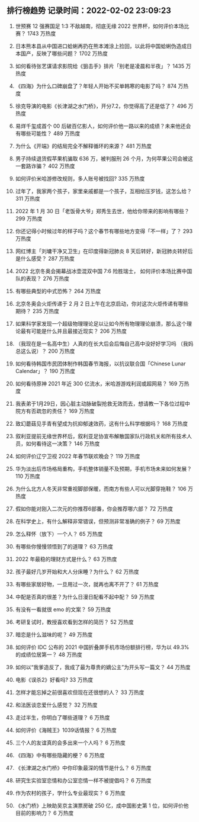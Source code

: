 
## 排行榜趋势 记录时间：2022-02-02 23:09:23
  
  1. 世预赛 12 强赛国足 1:3 不敌越南，彻底无缘 2022 世界杯，如何评价本场比赛？ 1743 万热度
    
  2. 日本熊本县从中国进口蛤蜊再扔在熊本滩涂上捡回，以此将中国蛤蜊伪造成日本国产，反映了哪些问题？ 1702 万热度
    
  3. 如何看待张艺谋请求影院给《狙击手》排片「别老是凌晨和半夜」？ 1435 万热度
    
  4. 《四海》为什么口碑崩盘了？年轻人开始不买单韩寒的电影了吗？ 874 万热度
    
  5. 徐克导演的电影《长津湖之水门桥》，开分7.2，你觉得高了还是低了？ 496 万热度
    
  6. 易烊千玺成首个 00 后破百亿影人，如何评价他一路以来的成绩？未来他还会有哪些可能性？ 489 万热度
    
  7. 为什么《开端》的结局完全不解释循环的来源？ 481 万热度
    
  8. 男子持续退货假苹果机骗取 636 万，被判服刑 26 个月，为何苹果公司会被这一套路诈骗？ 402 万热度
    
  9. 如何评价米哈游修改规则，多人账号被找回? 335 万热度
    
  10. 过年了，我家两个孩子，家里亲戚都是一个孩子，互相给压岁钱，这怎么给？ 311 万热度
    
  11. 2022 年 1 月 30 日「老饭骨大爷」郑秀生去世，他给你带来的影响有哪些？ 299 万热度
    
  12. 你还记得小时候过年的样子吗？这个春节有哪些地方变得「不一样」了？ 293 万热度
    
  13. 网红博主「刘墉干净又卫生」在印度得新冠肺炎 8 天后转好，新冠肺炎转好后是什么感受？ 287 万热度
    
  14. 2022 北京冬奥会揭幕战冰壶混双中国 7:6 险胜瑞士， 如何评价本场比赛中国队的表现？ 276 万热度
    
  15. 有哪些典型的中式恐怖？ 264 万热度
    
  16. 北京冬奥会火炬传递于 2 月 2 日上午在北京启动，你对这次火炬传递有哪些期待？ 235 万热度
    
  17. 如果科学家发现一个超级物理理论足以让如今所有物理理论崩溃，那么这个理论最有可能是什么并且最接近现实？ 206 万热度
    
  18. （我现在是一名高中生）人真的在长大后会后悔自己高中没好好学习吗 （我妈总这么说）？ 200 万热度
    
  19. 如何看待韩国市民团体制作韩国春节海报，以抗议联合国「Chinese Lunar Calendar」？ 190 万热度
    
  20. 如何看待原神 2021 年近 300 亿流水，米哈游游戏利润或超网易？ 169 万热度
    
  21. 我表弟于1月29日，因心脏主动脉破裂抢救无效而去，想请教一下各位过程中院方有否疏忽的责任？ 169 万热度
    
  22. 致幻蘑菇见手青有望成为抗抑郁速效药，这有什么科学根据吗？ 168 万热度
    
  23. 叙利亚提前无缘世界杯后，叙利亚足协宣布解散国家队行政机关和所有技术人员，如何看待这一决策？ 146 万热度
    
  24. 如何评价辽宁卫视 2022 年春节联欢晚会？ 119 万热度
    
  25. 华为淡出后市场格局重构，手机整体销量不及预期，手机市场未来如何发展？ 110 万热度
    
  26. 为什么北方人冬天非常重视脚部保暖，而南方有些人可以光脚穿拖鞋？ 106 万热度
    
  27. 假如你能对刚入二次元的你推荐6部番，你会推荐哪六部？ 72 万热度
    
  28. 在科学史上，有什么解释非常错误，但预测非常准确的例子？ 69 万热度
    
  29. 怎么释怀（放下）一个人？ 65 万热度
    
  30. 有哪些你慢慢领悟到了的道理？ 63 万热度
    
  31. 2022 年最稳的理财方式是什么？ 63 万热度
    
  32. 孩子最好几岁开始和大人分床睡？为什么？ 62 万热度
    
  33. 有哪些家居好物，一旦用过一次，就再也离不开了？ 61 万热度
    
  34. 中配是否真的很差？为什么日漫日配看不起中配？ 59 万热度
    
  35. 有没有一看就很 emo 的文案？ 59 万热度
    
  36. 考研复试时，教授喜欢看到怎样的简历？ 52 万热度
    
  37. 暗恋是什么滋味的呢？ 49 万热度
    
  38. 如何评价 IDC 公布的 2021 中国折叠屏手机市场份额排行榜，华为以 49.3% 的成绩位居第一？ 48 万热度
    
  39. 如何以“我爹造反了，我成了最为尊贵的嫡公主”为开头写一篇文？ 44 万热度
    
  40. 电影《误杀2》好看吗? 33 万热度
    
  41. 怎样才能忘掉之前很喜欢但现在还很想的人？ 33 万热度
    
  42. 和法医谈恋爱什么感觉？ 32 万热度
    
  43. 走过半生，你明白了哪些道理？ 6 万热度
    
  44. 如何评价《海贼王》1039话情报？ 6 万热度
    
  45. 三个人的友谊真的会多出来一个人吗？ 6 万热度
    
  46. 《四海》中有哪些隐藏的梗？ 6 万热度
    
  47. 《长津湖之水门桥》中你印象最深的情节是什么？ 6 万热度
    
  48. 研究生实验室恋情和办公室恋情一样不被提倡吗？ 6 万热度
    
  49. 作为农村的孩子，学什么专业最现实？ 6 万热度
    
  50. 《水门桥》上映助吴京主演票房破 250 亿，成中国影史第 1 位，如何评价他目前的影响力？ 6 万热度
    